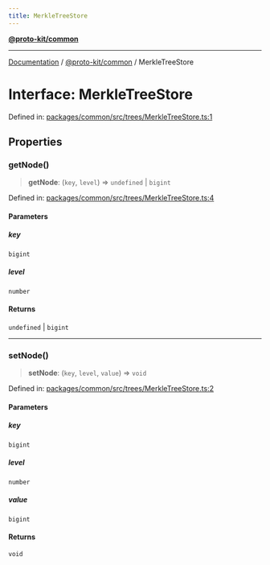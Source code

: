 ```yaml
---
title: MerkleTreeStore
---
```


[**@proto-kit/common**](../README.md)

***

[Documentation](../../../README.md) / [@proto-kit/common](../README.md) / MerkleTreeStore

# Interface: MerkleTreeStore

Defined in: [packages/common/src/trees/MerkleTreeStore.ts:1](https://github.com/proto-kit/framework/blob/4d6b3b6da51b3edee0fbf25ce72c1f59ec61e891/packages/common/src/trees/MerkleTreeStore.ts#L1)

## Properties

### getNode()

> **getNode**: (`key`, `level`) => `undefined` \| `bigint`

Defined in: [packages/common/src/trees/MerkleTreeStore.ts:4](https://github.com/proto-kit/framework/blob/4d6b3b6da51b3edee0fbf25ce72c1f59ec61e891/packages/common/src/trees/MerkleTreeStore.ts#L4)

#### Parameters

##### key

`bigint`

##### level

`number`

#### Returns

`undefined` \| `bigint`

***

### setNode()

> **setNode**: (`key`, `level`, `value`) => `void`

Defined in: [packages/common/src/trees/MerkleTreeStore.ts:2](https://github.com/proto-kit/framework/blob/4d6b3b6da51b3edee0fbf25ce72c1f59ec61e891/packages/common/src/trees/MerkleTreeStore.ts#L2)

#### Parameters

##### key

`bigint`

##### level

`number`

##### value

`bigint`

#### Returns

`void`
